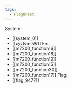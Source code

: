 ```yaml
---
tags:
  - FlagUnset
---
```

System:
- [[system_0]]
- [[system_66]]
Fn:
- [[m7200_function16]]
- [[m7200_function18]]
- [[m7200_function19]]
- [[m7200_function15]]
- [[m7200_function30]]
- [[m7200_function17]]
Flag:
- [[flag_9477]]

